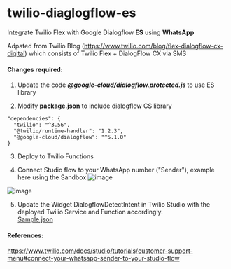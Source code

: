 # twilio-diaglogflow-es
Integrate Twilio Flex with Google Dialogflow <b>ES</b> using <b>WhatsApp</b>

Adpated from Twilio Blog (https://www.twilio.com/blog/flex-dialogflow-cx-digital) which consists of
Twilio Flex + DialogFlow CX via SMS

#### Changes required:

1. Update the code <b><i>@google-cloud/dialogflow.protected.js </i></b> to use ES library

2. Modify **package.json** to include dialogflow CS library
  ```
"dependencies": {
    "twilio": "^3.56",
    "@twilio/runtime-handler": "1.2.3",
    "@google-cloud/dialogflow": "^5.1.0"
  }
```

3. Deploy to Twilio Functions

4. Connect Studio flow to your WhatsApp number ("Sender"), example here using the Sandbox
![image](https://user-images.githubusercontent.com/29279065/179701263-27a869fb-05d0-4954-a027-0f7b853a5217.png)


![image](https://user-images.githubusercontent.com/29279065/179699045-792cc210-194a-4bc8-99c2-cb721d8e4720.png)


5. Update the Widget DialogflowDetectIntent in Twilio Studio with the deployed Twilio Service and Function accordingly.<br/>
   [Sample json](https://github.com/hawkng/twilio-diaglogflow-es/blob/main/studio-sample.json)

#### References:
https://www.twilio.com/docs/studio/tutorials/customer-support-menu#connect-your-whatsapp-sender-to-your-studio-flow

